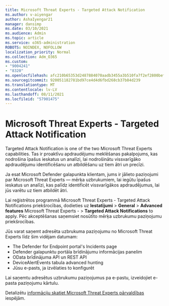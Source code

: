 ```yaml
---
title: Microsoft Threat Experts - Targeted Attack Notification
ms.author: v-aiyengar
author: AshaIyengar21
manager: dansimp
ms.date: 03/10/2021
ms.audience: Admin
ms.topic: article
ms.service: o365-administration
ROBOTS: NOINDEX, NOFOLLOW
localization_priority: Normal
ms.collection: Adm_O365
ms.custom:
- "9004241"
- "8320"
ms.openlocfilehash: afc210b65353d2487884070aadb3455a3b510fa7f2ef2800bef31cb77a5f1751
ms.sourcegitcommit: 920051182781bd97ce4d4d6fbd268cb37b84d239
ms.translationtype: MT
ms.contentlocale: lv-LV
ms.lasthandoff: 08/11/2021
ms.locfileid: "57901475"
---
```

# <a name="microsoft-threat-experts---targeted-attack-notification"></a>Microsoft Threat Experts - Targeted Attack Notification

Targeted Attack Notification is one of the two Microsoft Threat Experts capabilities. Tas ir proaktīvu apdraudējumu meklēšanas pakalpojums, kas nodrošina īpašus ieskatus un analīzi, lai nodrošinātu vissvarīgāko apdraudējumu identificēšanu un atbildēšanu uz tiem ātri un precīzi.

Ja esat Microsoft Defender galapunkta klientam, jums ir jālieto paziņojumi par Microsoft Threat Experts — mērķa uzbrukumiem, lai iegūtu īpašus ieskatus un analīzi, kas palīdz identificēt vissvarīgākos apdraudējumus, lai jūs varētu uz tiem atbildēt ātri.

Lai reģistrētos programmā Microsoft Threat Experts - Targeted Attack Notifications priekšrocības, dodieties uz **Iestatījumi**  >  **General**  >  **Advanced features** Microsoft Threat Experts -  >  **Targeted Attack Notifications** to apply. Pēc akceptēšanas saņemsiet nosūtīto mērķa uzbrukumu paziņojumu priekšrocības.

Jūs varat saņemt adresēta uzbrukuma paziņojumu no Microsoft Threat Experts līdz šim vidējam datumam:

- The Defender for Endpoint portal's Incidents page
- Defender galapunktu portāla brīdinājumu informācijas panelim
- OData brīdinājuma API un REST API
- DeviceAlertEvents tabula advanced hunting
- Jūsu e-pasts, ja izvēlaties to konfigurēt

Lai saņemtu adresētus uzbrukumu paziņojumus pa e-pastu, izveidojiet e-pasta paziņojumu kārtulu. 

Detalizētu [informāciju skatiet Microsoft Threat Experts pārvaldības](https://docs.microsoft.com/windows/security/threat-protection/microsoft-defender-atp/configure-microsoft-threat-experts) iespējām.
